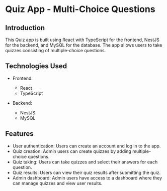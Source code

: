 # Quiz App - Multi-Choice Questions

## Introduction

This Quiz app is built using React with TypeScript for the frontend, NestJS for the backend, and MySQL for the database. The app allows users to take quizzes consisting of multiple-choice questions.

## Technologies Used

- Frontend:
  - React
  - TypeScript

- Backend:
  - NestJS
  - MySQL

## Features

- User authentication: Users can create an account and log in to the app.
- Quiz creation: Admin users can create quizzes by adding multiple-choice questions.
- Quiz taking: Users can take quizzes and select their answers for each question.
- Quiz results: Users can view their quiz results after submitting the quiz.
- Admin dashboard: Admin users have access to a dashboard where they can manage quizzes and view user results.



